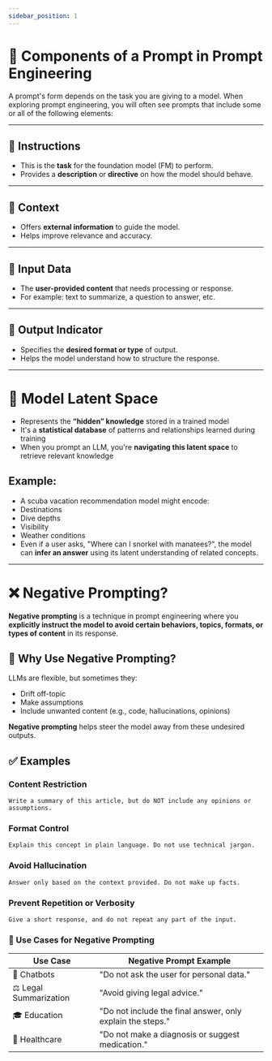 ```yaml
---
sidebar_position: 1
---
```


# 🧾 Components of a Prompt in Prompt Engineering

A prompt's form depends on the task you are giving to a model. When exploring prompt engineering, you will often see prompts that include some or all of the following elements:

---

## 🔹 Instructions

- This is the **task** for the foundation model (FM) to perform.
- Provides a **description** or **directive** on how the model should behave.

---

## 🔹 Context

- Offers **external information** to guide the model.
- Helps improve relevance and accuracy.

---

## 🔹 Input Data

- The **user-provided content** that needs processing or response.
- For example: text to summarize, a question to answer, etc.

---

## 🔹 Output Indicator

- Specifies the **desired format or type** of output.
- Helps the model understand how to structure the response.

---

# 🧭 Model Latent Space

- Represents the **“hidden” knowledge** stored in a trained model
- It's a **statistical database** of patterns and relationships learned during training
- When you prompt an LLM, you're **navigating this latent space** to retrieve relevant knowledge

## Example:

- A scuba vacation recommendation model might encode:
- Destinations
- Dive depths
- Visibility
- Weather conditions
- Even if a user asks, "Where can I snorkel with manatees?", the model can **infer an answer** using its latent understanding of related concepts.

---

# ❌ Negative Prompting?

**Negative prompting** is a technique in prompt engineering where you **explicitly instruct the model to avoid certain behaviors, topics, formats, or types of content** in its response.

## 🧾 Why Use Negative Prompting?

LLMs are flexible, but sometimes they:

- Drift off-topic
- Make assumptions
- Include unwanted content (e.g., code, hallucinations, opinions)

**Negative prompting** helps steer the model away from these undesired outputs.

## ✅ Examples

### Content Restriction

```text
Write a summary of this article, but do NOT include any opinions or assumptions.
```

### Format Control

```text
Explain this concept in plain language. Do not use technical jargon.
```

### Avoid Hallucination

```text
Answer only based on the context provided. Do not make up facts.
```

### Prevent Repetition or Verbosity

```text
Give a short response, and do not repeat any part of the input.
```

### 🔧 Use Cases for Negative Prompting

| Use Case              | Negative Prompt Example                                    |
| --------------------- | ---------------------------------------------------------- |
| 📱 Chatbots            | "Do not ask the user for personal data."                   |
| ⚖️ Legal Summarization | "Avoid giving legal advice."                               |
| 🎓 Education           | "Do not include the final answer, only explain the steps." |
| 🏥 Healthcare          | "Do not make a diagnosis or suggest medication."           |